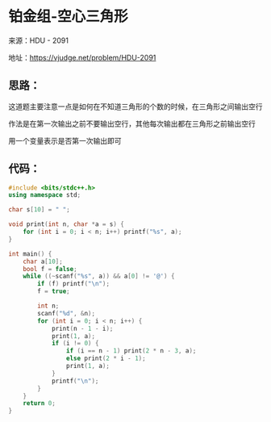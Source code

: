 # 铂金组-空心三角形

来源：HDU - 2091

地址：https://vjudge.net/problem/HDU-2091

## 思路：

这道题主要注意一点是如何在不知道三角形的个数的时候，在三角形之间输出空行

作法是在第一次输出之前不要输出空行，其他每次输出都在三角形之前输出空行

用一个变量表示是否第一次输出即可

## 代码：

```cpp
#include <bits/stdc++.h>
using namespace std;

char s[10] = " ";

void print(int n, char *a = s) {
    for (int i = 0; i < n; i++) printf("%s", a);
}

int main() {
    char a[10];
    bool f = false;
    while ((~scanf("%s", a)) && a[0] != '@') {
        if (f) printf("\n");
        f = true;

        int n;
        scanf("%d", &n);
        for (int i = 0; i < n; i++) {
            print(n - 1 - i);
            print(1, a);
            if (i != 0) {
                if (i == n - 1) print(2 * n - 3, a);
                else print(2 * i - 1);
                print(1, a);
            }
            printf("\n");
        }
    }
    return 0;
}
```